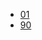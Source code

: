 * [01](https://www.cloudskillsboost.google/course_templates/17)
* [90](https://www.cloudskillsboost.google/course_templates/646)